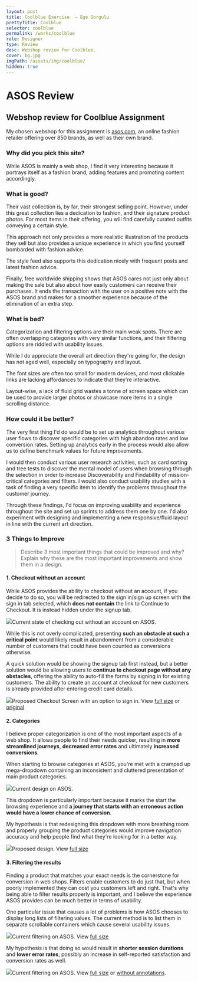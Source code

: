```yaml
---
layout: post
title: Coolblue Exercise  — Ege Gorgulu
prettyTitle: Coolblue
selector: coolblue
permalink: /works/coolblue
role: Designer
type: Review
desc: Webshop review for Coolblue.
cover: bg.jpg
imgPath: /assets/img/coolblue/
hidden: true
---
```


# ASOS Review

## Webshop review for Coolblue Assignment

My chosen webshop for this assignment is <a href="http://www.asos.com" target="_blank">asos.com</a>, an online fashion retailer offering over 850 brands, as well as their own brand.

### Why did you pick this site?

While ASOS is mainly a web shop, I find it very interesting because it portrays itself as a fashion brand, adding features and promoting content accordingly.

### What is good?

Their vast collection is, by far, their strongest selling point. However, under this great collection lies a dedication to fashion, and their signature product photos. For most items in their offering, you will find carefully curated outfits conveying a certain style. 

This approach not only provides a more realistic illustration of the products they sell but also provides a unique experience in which you find yourself bombarded with fashion advice.

The style feed also supports this dedication nicely with frequent posts and latest fashion advice.

Finally, free worldwide shipping shows that ASOS cares not just only about making the sale but also about how easily customers can receive their purchases. It ends the transaction with the user on a positive note with the ASOS brand and makes for a smoother experience because of the elimination of an extra step.

### What is bad?

Categorization and filtering options are their main weak spots. There are often overlapping categories with very similar functions, and their filtering options are riddled with usability issues. 

While I do appreciate the overall art direction they're going for, the design has not aged well, especially on typography and layout. 

The font sizes are often too small for modern devices, and most clickable links are lacking affordances to indicate that they're interactive. 

Layout-wise, a lack of fluid grid wastes a tonne of screen space which can be used to provide larger photos or showcase more items in a single scrolling distance.

### How could it be better?

The very first thing I'd do would be to set up analytics throughout various user flows to discover specific categories with high abandon rates and low conversion rates. Setting up analytics early in the process would also allow us to define benchmark values for future improvements.

I would then conduct various user research activities, such as card sorting and tree tests to discover the mental model of users when browsing through the selection in order to increase Discoverability and Findability of mission-critical categories and filters. I would also conduct usability studies with a task of finding a very specific item to identify the problems throughout the customer journey.

Through these findings, I'd focus on improving usability and experience throughout the site and set up sprints to address them one by one. I'd also experiment with designing and implementing a new responsive/fluid layout in line with the current art direction.

### 3 Things to Improve
>Describe 3 most important things that could be improved and why? Explain why these are the most important improvements and show them in a design.

#### 1. Checkout without an account

While ASOS provides the ability to checkout without an account, if you decide to do so, you will be redirected to the sign in/sign up screen with the sign in tab selected, which **does not contain** the link to Continue to Checkout. It is instead hidden under the signup tab.

 <img class="captioned" src="{{ page.imgPath }}checkout-cont.png"><span class="caption">Current state of checking out without an account on ASOS.</span>

While this is not overly complicated, presenting **such an obstacle at such a critical point** would likely result in abandonment from a considerable number of customers that could have been counted as conversions otherwise.

A quick solution would be showing the signup tab first instead, but a better solution would be allowing users to **continue to checkout page without any obstacles**, offering the ability to auto-fill the forms by signing in for existing customers. The ability to create an account at checkout for new customers is already provided after entering credit card details. 

 <img class="captioned" src="{{ page.imgPath }}checkout-signin.png"><span class="caption">Proposed Checkout Screen with an option to sign in. View <a href="{{ page.imgPath }}checkout-signin.png" target="_blank">full size</a> or <a href="{{ page.imgPath }}checkout-orig.png" target="_blank">original</a></span>

#### 2. Categories

I believe proper categorization is one of the most important aspects of a web shop. It allows people to find their needs quicker, resulting in **more streamlined journeys**, **decreased error rates** and ultimately **increased conversions**.

When starting to browse categories at ASOS, you're met with a cramped up mega-dropdown containing an inconsistent and cluttered presentation of main product categories. 

<img class="captioned" src="{{ page.imgPath }}mega-dd.png"><span class="caption">Current design on ASOS.</span>

This dropdown is particularly important because it marks the start the browsing experience and **a journey that starts with an erroneous action would have a lower chance of conversion**. 

My hypothesis is that redesigning this dropdown with more breathing room and properly grouping the product categories would improve navigation accuracy and help people find what they're looking for in a better way.

<img class="captioned" src="{{ page.imgPath }}mega-dd-new.png"><span class="caption">Proposed design. View <a href="{{ page.imgPath }}mega-dd-new.png" target="_blank">full size</a></span>


#### 3. Filtering the results

Finding a product that matches your exact needs is the cornerstone for conversion in web shops. Filters enable customers to do just that, but when poorly implemented they can cost you customers left and right. That's why being able to filter results properly is important, and I believe the experience ASOS provides can be much better in terms of usability.

One particular issue that causes a lot of problems is how ASOS chooses to display long lists of filtering values. The current method is to list them in separate scrollable containers which cause several usability issues.

<img class="captioned" src="{{ page.imgPath }}filters-anno.png"><span class="caption">Current filtering on ASOS. View <a href="{{ page.imgPath }}filters-anno.png" target="_blank">full size</a></span>

My hypothesis is that doing so would result in **shorter session durations** and **lower error rates**, possibly an increase in self-reported satisfaction and conversion rates as well.

<img class="captioned" src="{{ page.imgPath }}filters-new-anno.png"><span class="caption">Current filtering on ASOS. View <a href="{{ page.imgPath }}filters-new-anno.png" target="_blank">full size</a> or <a href="{{ page.imgPath }}filters-new.png" target="_blank">without annotations</a>.</span>
